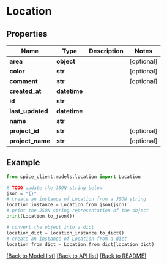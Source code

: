# Location


## Properties

Name | Type | Description | Notes
------------ | ------------- | ------------- | -------------
**area** | **object** |  | [optional] 
**color** | **str** |  | [optional] 
**comment** | **str** |  | [optional] 
**created_at** | **datetime** |  | 
**id** | **str** |  | 
**last_updated** | **datetime** |  | 
**name** | **str** |  | 
**project_id** | **str** |  | [optional] 
**project_name** | **str** |  | [optional] 

## Example

```python
from spice_client.models.location import Location

# TODO update the JSON string below
json = "{}"
# create an instance of Location from a JSON string
location_instance = Location.from_json(json)
# print the JSON string representation of the object
print(Location.to_json())

# convert the object into a dict
location_dict = location_instance.to_dict()
# create an instance of Location from a dict
location_from_dict = Location.from_dict(location_dict)
```
[[Back to Model list]](../README.md#documentation-for-models) [[Back to API list]](../README.md#documentation-for-api-endpoints) [[Back to README]](../README.md)


